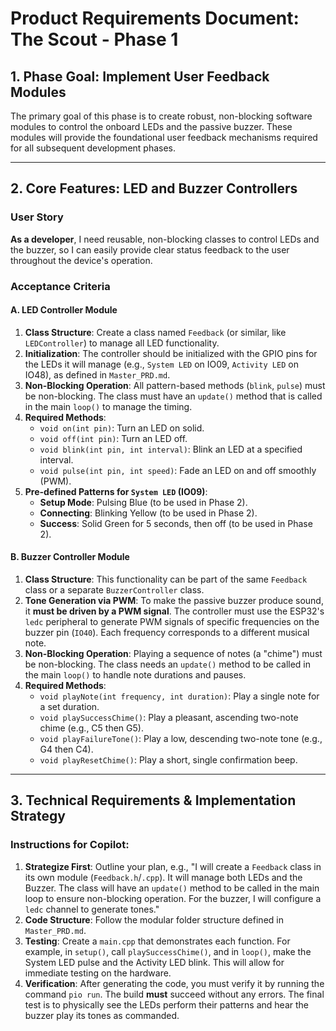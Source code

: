 # Product Requirements Document: The Scout - Phase 1

## 1. Phase Goal: Implement User Feedback Modules

The primary goal of this phase is to create robust, non-blocking software modules to control the onboard LEDs and the passive buzzer. These modules will provide the foundational user feedback mechanisms required for all subsequent development phases.

---

## 2. Core Features: LED and Buzzer Controllers

### User Story
**As a developer**, I need reusable, non-blocking classes to control LEDs and the buzzer, so I can easily provide clear status feedback to the user throughout the device's operation.

### Acceptance Criteria

#### A. LED Controller Module
1.  **Class Structure**: Create a class named `Feedback` (or similar, like `LEDController`) to manage all LED functionality.
2.  **Initialization**: The controller should be initialized with the GPIO pins for the LEDs it will manage (e.g., `System LED` on IO09, `Activity LED` on IO48), as defined in `Master_PRD.md`.
3.  **Non-Blocking Operation**: All pattern-based methods (`blink`, `pulse`) must be non-blocking. The class must have an `update()` method that is called in the main `loop()` to manage the timing.
4.  **Required Methods**:
    * `void on(int pin)`: Turn an LED on solid.
    * `void off(int pin)`: Turn an LED off.
    * `void blink(int pin, int interval)`: Blink an LED at a specified interval.
    * `void pulse(int pin, int speed)`: Fade an LED on and off smoothly (PWM).
5.  **Pre-defined Patterns for `System LED` (IO09)**:
    * **Setup Mode**: Pulsing Blue (to be used in Phase 2).
    * **Connecting**: Blinking Yellow (to be used in Phase 2).
    * **Success**: Solid Green for 5 seconds, then off (to be used in Phase 2).

#### B. Buzzer Controller Module
1.  **Class Structure**: This functionality can be part of the same `Feedback` class or a separate `BuzzerController` class.
2.  **Tone Generation via PWM**: To make the passive buzzer produce sound, it **must be driven by a PWM signal**. The controller must use the ESP32's `ledc` peripheral to generate PWM signals of specific frequencies on the buzzer pin (`IO40`). Each frequency corresponds to a different musical note.
3.  **Non-Blocking Operation**: Playing a sequence of notes (a "chime") must be non-blocking. The class needs an `update()` method to be called in the main `loop()` to handle note durations and pauses.
4.  **Required Methods**:
    * `void playNote(int frequency, int duration)`: Play a single note for a set duration.
    * `void playSuccessChime()`: Play a pleasant, ascending two-note chime (e.g., C5 then G5).
    * `void playFailureTone()`: Play a low, descending two-note tone (e.g., G4 then C4).
    * `void playResetChime()`: Play a short, single confirmation beep.

---

## 3. Technical Requirements & Implementation Strategy

### Instructions for Copilot:
1.  **Strategize First**: Outline your plan, e.g., "I will create a `Feedback` class in its own module (`Feedback.h`/`.cpp`). It will manage both LEDs and the Buzzer. The class will have an `update()` method to be called in the main loop to ensure non-blocking operation. For the buzzer, I will configure a `ledc` channel to generate tones."
2.  **Code Structure**: Follow the modular folder structure defined in `Master_PRD.md`.
3.  **Testing**: Create a `main.cpp` that demonstrates each function. For example, in `setup()`, call `playSuccessChime()`, and in `loop()`, make the System LED pulse and the Activity LED blink. This will allow for immediate testing on the hardware.
4.  **Verification**: After generating the code, you must verify it by running the command `pio run`. The build **must** succeed without any errors. The final test is to physically see the LEDs perform their patterns and hear the buzzer play its tones as commanded.